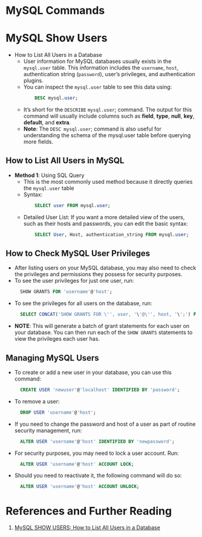 # MySQL Commands

# MySQL Show Users

- How to List All Users in a Database
  - User information for MySQL databases usually exists in the `mysql.user` table. This information includes the `username`, `host`, authentication string (`password`), user’s privileges, and authentication plugins.
  - You can inspect the `mysql.user` table to see this data using:
    ```sql
        DESC mysql.user;
    ```
  - It’s short for the `DESCRIBE` `mysql.user`; command. The output for this command will usually include columns such as **field**, **type**, **null**, **key**, **default**, and **extra**.
  - **Note**: The `DESC mysql.user`; command is also useful for understanding the schema of the mysql.user table before querying more fields.

## How to List All Users in MySQL

- **Method 1**: Using SQL Query
  - This is the most commonly used method because it directly queries the `mysql.user` table
  - Syntax:
    ```sql
        SELECT user FROM mysql.user;
    ```
  - Detailed User List: If you want a more detailed view of the users, such as their hosts and passwords, you can edit the basic syntax:
    ```sql
        SELECT User, Host, authentication_string FROM mysql.user;
    ```

## How to Check MySQL User Privileges

- After listing users on your MySQL database, you may also need to check the privileges and permissions they possess for security purposes.
- To see the user privileges for just one user, run:
  ```sql
    SHOW GRANTS FOR 'username'@'host';
  ```
- To see the privileges for all users on the database, run:
  ```sql
    SELECT CONCAT('SHOW GRANTS FOR \'', user, '\'@\'', host, '\';') FROM mysql.user;
  ```
- **NOTE**: This will generate a batch of grant statements for each user on your database. You can then run each of the `SHOW GRANTS` statements to view the privileges each user has.

## Managing MySQL Users

- To create or add a new user in your database, you can use this command:

  ```sql
    CREATE USER 'newuser'@'localhost' IDENTIFIED BY 'password';
  ```

- To remove a user:

  ```sql
    DROP USER 'username'@'host';
  ```

- If you need to change the password and host of a user as part of routine security management, run:

  ```sql
    ALTER USER 'username'@'host' IDENTIFIED BY 'newpassword';
  ```

- For security purposes, you may need to lock a user account. Run:

  ```sql
    ALTER USER 'username'@'host' ACCOUNT LOCK;
  ```

- Should you need to reactivate it, the following command will do so:
  ```sql
    ALTER USER 'username'@'host' ACCOUNT UNLOCK;
  ```

# References and Further Reading

1. [MySQL SHOW USERS: How to List All Users in a Database](https://www.strongdm.com/blog/mysql-show-users?ref=dailydev)
